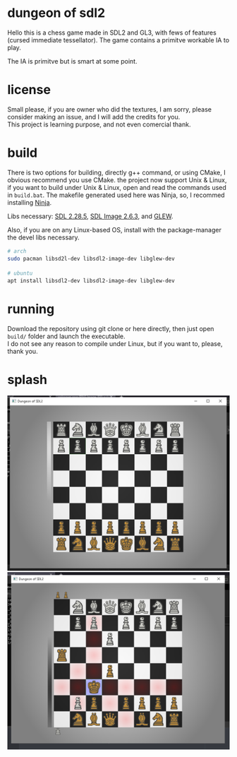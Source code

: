 # dungeon of sdl2

Hello this is a chess game made in SDL2 and GL3, with fews of features (cursed immediate tessellator).
The game contains a primitve workable IA to play.

The IA is primitve but is smart at some point.

# license

Small please, if you are owner who did the textures, I am sorry, please consider making an issue, and I will add the credits for you.  
This project is learning purpose, and not even comercial thank.

# build

There is two options for building, directly g++ command, or using CMake, I obvious recommend you use CMake.
the project now support Unix & Linux, if you want to build under Unix & Linux, open and read the commands used in `build.bat`.
The makefile generated used here was Ninja, so, I recommed installing [Ninja](https://ninja-build.org/).

Libs necessary:
[SDL 2.28.5](https://github.com/libsdl-org/SDL/releases/tag/release-2.28.5), [SDL Image 2.6.3](https://github.com/libsdl-org/SDL_image/releases/tag/release-2.6.3), and [GLEW](https://glew.sourceforge.net/).

Also, if you are on any Linux-based OS, install with the package-manager the devel libs necessary.
```sh
# arch
sudo pacman libsd2l-dev libsdl2-image-dev libglew-dev

# ubuntu
apt install libsdl2-dev libsdl2-image-dev libglew-dev
```

# running

Download the repository using git clone or here directly, then just open `build/` folder and launch the executable.  
I do not see any reason to compile under Linux, but if you want to, please, thank you. 

# splash

![Alt text](/splash/splash_gameplay_1.png?raw=true)
![Alt text](/splash/splash_gameplay_2.png?raw=true)
